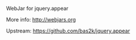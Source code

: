 WebJar for jquery.appear

More info: http://webjars.org

Upstream: https://github.com/bas2k/jquery.appear
